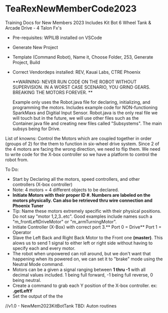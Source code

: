 # TeaRexNewMemberCode2023
Training Docs for New Members 2023
Includes Kit Bot 6 Wheel Tank & Arcade Drive - 4 Talon Fx's
- Pre-requisites: WPILIB installed on VSCode
- Generate New Project
- Template (Command Robot), Name it, Choose Folder, 253, Generate Project, Build
- Correct Vendordeps installed: REV, Kauai Labs, CTRE Phoenix

  **WARNING: NEVER RUN CODE ON THE ROBOT WITHOUT SUPERVISION. IN A WORST CASE SCENARIO, YOU GRIND GEARS. BREAKING THE MOTORS FOREVER.
**

  Example only uses the Robot.java file for declaring, initializing, and programming the motors. Includes example code for NON-functioning SparkMaxs and Digitial Input Sensor.
Robot.java is the only real file we will touch but in the future, we will use other files such as the Container.java file and creating new files called "Subsystems". The main subsys being for Drive.

List of knowns:
Control the Motors which are coupled together in order (groups of 2) for the them to function in six-wheel drive system. Since 2 of the 4 motors are facing the wrong direction, we need to flip them. We need to write code for the X-box controller so we have a platform to control the robot from. 

To Do: 
- Start by Declaring all the motors, speed controllers, and other controllers (X-box controller)
- Note: 4 motors = 4 different objects to be declared.
- **Initiate Motors with their proper ID #. Numbers are labeled on the motors physically. Can also be retrieved thru wire connection and Phoenix Tuner**
- Tip: Name these motors extremely specific with their physical positions. Do not say "motor 1,2,3..etc". Good examples include names such a "m_frontLeftDriveMotor" or "m_armTurningMotor".
- Initiate Controller (X-Box) with correct port 3.** Port 0 = Drive** Port 1 = Operator
- Slave the Left Back and Right Back Motor to the Front one **(master)**. This alows us to send 1 signal to either left or right side without having to specify each and every motor.
- The robot when unpowered can roll around, but we don't want that happening when its powered on, we can set it to "brake" mode using the Neutral Mode command.
- Motors can be a given a signal ranging between **1 thru -1** with all decimal values included. 1 being full forward, -1 being full reverse, 0 being neutral.
- Create a command to grab each Y position of the X-box controller. ex: **.getLeftY**
- Set the output of the the 

//v1.0 - NewMem2023KitBotTank
  TBD: Auton routines
